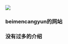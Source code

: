 ![](https://komarev.com/ghpvc/?username=your-github-username&label=Number+of+tours)
### beimencangyun的网站
### 没有过多的介绍

